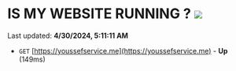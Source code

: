 # IS MY WEBSITE RUNNING ? [![](https://img.shields.io/static/v1?label=Sponsor&message=%E2%9D%A4&logo=GitHub&color=%23fe8e86)](https://github.com/sponsors/<username>)

Last updated: **4/30/2024, 5:11:11 AM**

- `GET` [https://youssefservice.me](https://youssefservice.me) - **Up** (149ms)
